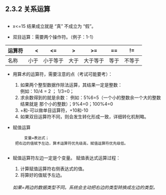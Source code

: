 

## 2.3.2 关系运算


##
* x<=15 结果成立就是 “真” 不成立为 “假”。

* 双目运算：需要两个操作符。（例子：1-1）

| 运算符      | < |  <=  | > | >= | == | != |
| --------   | -----:  | :----:  |  :----:  | :----:  | :----:  | :----:  |
| 名称   | 小于 | 小于等于 | 大于 | 大于等于 | 等于| 不等于 |


* 用算术的运算符，需要注意的点（考试可能要考）：<br>
  1. 如果两个整型数据作除法运算，其结果一定是整数：<br>
例如：10/4 = 2 ； 1/3=0；
  2. 求余数得到的就是余数：
例如：5%6=5（一个小的整数余一个大的整数结果就是 那个小的整数）；9%4=0；100%4=0
  3. +和-可以做单目运算符，+10和-10
  4. 如果双目运算符不同，则会发生转化形成一致，详细转化机制略。
* 赋值运算
	```
    	 变量=表达式；
	 把右边的值赋予左边，算术运算符优先级高，赋值运算符优先级低。
	 
	``` 

* 赋值运算符左边一定是个变量。
  赋值表达式运算过程：
    1. 计算赋值运算符右侧表达式的值。
    2. 将算好的值赋予左边。
  ###### 如果=两边的数据类型不同。系统会主动把右边的类型转换成左边的类型。
